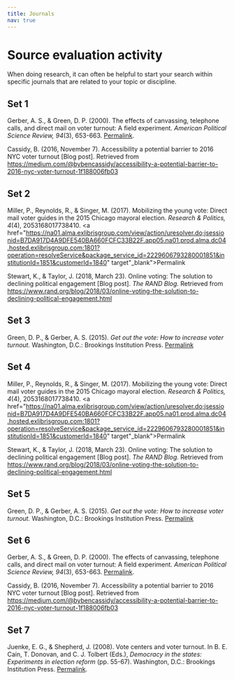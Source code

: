 ```yaml
---
title: Journals
nav: true
---
```

# Source evaluation activity

When doing research, it can often be helpful to start your search within specific journals that are related to your topic or discipline.

## Set 1
Gerber, A. S., & Green, D. P. (2000). The effects of canvassing, telephone calls, and direct mail on voter turnout: A field experiment. *American Political Science Review, 94*(3), 653-663. <a href="https://na01.alma.exlibrisgroup.com/view/action/uresolver.do;jsessionid=38FFB3F4FBB72539F4A08E73CAE53496.app03.na01.prod.alma.dc04.hosted.exlibrisgroup.com:1801?operation=resolveService&package_service_id=2229601219480001851&institutionId=1851&customerId=1840" target="_blank">Permalink</a>. 

Cassidy, B. (2016, November 7). Accessibility a potential barrier to 2016 NYC voter turnout [Blog post]. Retrieved from <a href="https://medium.com/@bybencassidy/accessibility-a-potential-barrier-to-2016-nyc-voter-turnout-1f188006fb03" target="_blank">https://medium.com/@bybencassidy/accessibility-a-potential-barrier-to-2016-nyc-voter-turnout-1f188006fb03</a>

## Set 2
Miller, P., Reynolds, R., & Singer, M. (2017). Mobilizing the young vote: Direct mail voter guides in the 2015 Chicago mayoral election. *Research & Politics, 4*(4), 2053168017738410. <a href="https://na01.alma.exlibrisgroup.com/view/action/uresolver.do;jsessionid=B7DA917D4A9DFE540BA660FCFC33B22F.app05.na01.prod.alma.dc04.hosted.exlibrisgroup.com:1801?operation=resolveService&package_service_id=2229606793280001851&institutionId=1851&customerId=1840" target"_blank">Permalink</a>

Stewart, K., & Taylor, J. (2018, March 23). Online voting: The solution to declining political engagement [Blog post]. *The RAND Blog.* Retrieved from <a href="https://www.rand.org/blog/2018/03/online-voting-the-solution-to-declining-political-engagement.html" target="_blank">https://www.rand.org/blog/2018/03/online-voting-the-solution-to-declining-political-engagement.html</a>

## Set 3
Green, D. P., & Gerber, A. S. (2015). *Get out the vote: How to increase voter turnout.* Washington, D.C.: Brookings Institution Press. <a href="https://ida.lib.uidaho.edu:2127/lib/uidaho/reader.action?docID=5179909&ppg=100" target="_blank">Permalink</a>

## Set 4
Miller, P., Reynolds, R., & Singer, M. (2017). Mobilizing the young vote: Direct mail voter guides in the 2015 Chicago mayoral election. *Research & Politics, 4*(4), 2053168017738410. <a href="https://na01.alma.exlibrisgroup.com/view/action/uresolver.do;jsessionid=B7DA917D4A9DFE540BA660FCFC33B22F.app05.na01.prod.alma.dc04.hosted.exlibrisgroup.com:1801?operation=resolveService&package_service_id=2229606793280001851&institutionId=1851&customerId=1840" target"_blank">Permalink</a>

Stewart, K., & Taylor, J. (2018, March 23). Online voting: The solution to declining political engagement [Blog post]. *The RAND Blog.* Retrieved from <a href="https://www.rand.org/blog/2018/03/online-voting-the-solution-to-declining-political-engagement.html" target="_blank">https://www.rand.org/blog/2018/03/online-voting-the-solution-to-declining-political-engagement.html</a>
 
## Set 5
Green, D. P., & Gerber, A. S. (2015). *Get out the vote: How to increase voter turnout.* Washington, D.C.: Brookings Institution Press. <a href="https://ida.lib.uidaho.edu:2127/lib/uidaho/reader.action?docID=5179909&ppg=100" target="_blank">Permalink</a>

## Set 6
Gerber, A. S., & Green, D. P. (2000). The effects of canvassing, telephone calls, and direct mail on voter turnout: A field experiment. *American Political Science Review, 94*(3), 653-663. <a href="https://na01.alma.exlibrisgroup.com/view/action/uresolver.do;jsessionid=38FFB3F4FBB72539F4A08E73CAE53496.app03.na01.prod.alma.dc04.hosted.exlibrisgroup.com:1801?operation=resolveService&package_service_id=2229601219480001851&institutionId=1851&customerId=1840" target="_blank">Permalink</a>. 

Cassidy, B. (2016, November 7). Accessibility a potential barrier to 2016 NYC voter turnout [Blog post]. Retrieved from <a href="https://medium.com/@bybencassidy/accessibility-a-potential-barrier-to-2016-nyc-voter-turnout-1f188006fb03" target="_blank">https://medium.com/@bybencassidy/accessibility-a-potential-barrier-to-2016-nyc-voter-turnout-1f188006fb03</a>

## Set 7
Juenke, E. G., & Shepherd, J. (2008). Vote centers and voter turnout. In B. E. Cain, T. Donovan, and C. J. Tolbert (Eds.), *Democracy in the states: Experiments in election reform* (pp. 55-67). Washington, D.C.: Brookings Institution Press. <a href="https://ida.lib.uidaho.edu:2127/lib/uidaho/reader.action?docID=472683&ppg=64" target="_blank">Permalink</a>.
